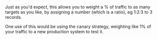 Just as you'd expect, this allows you to weight a % of traffic to as many targets as you like, by assigning a number (which is a ratio), eg 1:2:3 to 3 records.

One use of this would be using the canary strategy, weighting like 1% of your traffic to a new production system to test it.